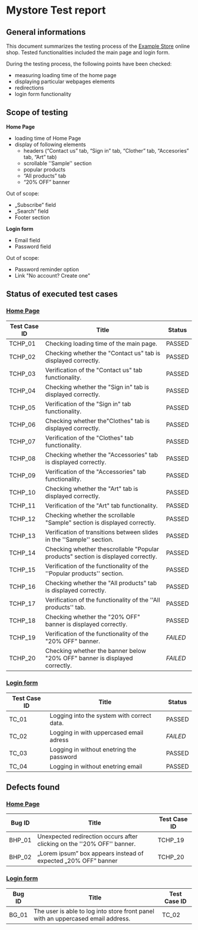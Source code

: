 # Mystore Test report #

## General informations ##

This document summarizes the testing process of the [Example Store](https://mystore-testlab.coderslab.pl/index.php) online shop. Tested functionalities included the main page and login form.

During the testing process, the following points have been checked:

* measuring loading time of the home page
* displaying particular webpages elements
* redirections
* login form functionality

## Scope of testing ##  

**Home Page**

* loading time of Home Page
* display of following elements 
    * headers (“Contact us” tab, “Sign in” tab,  “Clother” tab, “Accesories” tab, “Art” tab)
    * scrollable '’Sample’' section
    * popular products
    * “All products” tab
    * “20% OFF” banner
    
Out of scope: 

* „Subscribe” field
* „Search” field
* Footer section 

**Login form**

* Email field
* Password field

Out of scope: 

* Password reminder option
* Link "No account? Create one"

## Status of executed test cases ##

### [Home Page](https://docs.google.com/spreadsheets/d/1ZqnrTbNqqxGSWXPh7NN7_nuQITN_Oinh/edit?usp=sharing&ouid=118428523364148890041&rtpof=true&sd=true) ###

|Test Case ID | Title | Status |
|-------------|-------|--------|
| TCHP_01 | Checking loading time of the main page. | PASSED |
| TCHP_02 | Checking whether the "Contact us" tab is displayed correctly. | PASSED |
| TCHP_03 | Verification of the "Contact us" tab functionality. | PASSED |
| TCHP_04 | Checking whether the "Sign in" tab is displayed correctly. | PASSED |
| TCHP_05 | Verification of the "Sign in" tab functionality. | PASSED |
| TCHP_06 | Checking whether the"Clothes" tab is displayed correctly. | PASSED |
| TCHP_07 | Verification of the "Clothes" tab functionality.  | PASSED |
| TCHP_08 | Checking whether the "Accessories" tab is displayed correctly. | PASSED |
| TCHP_09 | Verification of the "Accessories" tab functionality. | PASSED |
| TCHP_10 | Checking whether the "Art" tab is displayed correctly. | PASSED |
| TCHP_11 | Verification of the "Art" tab functionality. | PASSED |
| TCHP_12 | Checking whether the scrollable "Sample" section is displayed correctly. | PASSED |
| TCHP_13 | Verification of transitions between slides in the ''Sample'' section. | PASSED | 
| TCHP_14 | Checking whether thescrollable "Popular products" section is displayed correctly. | PASSED |
| TCHP_15 | Verification of the functionality of the ''Popular products'' section. | PASSED |
| TCHP_16 | Checking whether the "All products" tab is displayed correctly. | PASSED |
| TCHP_17 | Verification of the functionality of the ''All products'' tab. | PASSED |
| TCHP_18 | Checking whether the "20% OFF" banner is displayed correctly. | PASSED |
| TCHP_19 | Verification of the functionality of the "20% OFF" banner. | *FAILED* |
| TCHP_20 | Checking whether the banner below "20% OFF" banner is displayed correctly. | *FAILED* |

### [Login form](https://docs.google.com/spreadsheets/d/1lNCfs_d7F_T9hSrQqWHIlPIJHSWPVI67ijKBxvJDC70/edit?usp=sharing) ###

|Test Case ID | Title | Status |
|-------------|-------|--------|
| TC_01 | Logging into the system with correct data. | PASSED |
| TC_02 | Logging in with uppercased email adress | *FAILED* |
| TC_03 | Logging in without enetring the password | PASSED | 
| TC_04 | Logging in without enetring email | PASSED | 


## Defects found ##

### [Home Page](https://docs.google.com/spreadsheets/d/1XtUVMRk_ddhO7VH4sXKbBiX0byrvuER1bG4MPgK6Vjg/edit?usp=sharing) ###

| Bug ID | Title | Test Case ID | 
|--------|-------|--------------|
| BHP_01 | Unexpected redirection occurs after clicking on the ''20% OFF'' banner. | TCHP_19 |
| BHP_02 | „Lorem ipsum” box appears instead of expected „20% OFF” banner| TCHP_20 | 

### [Login form](https://docs.google.com/spreadsheets/d/1lNCfs_d7F_T9hSrQqWHIlPIJHSWPVI67ijKBxvJDC70/edit?usp=sharing) ###

| Bug ID | Title | Test Case ID | 
|--------|-------|--------------|
| BG_01 | The user is able to log into store front panel with an uppercased email address. | TC_02 |






 



















